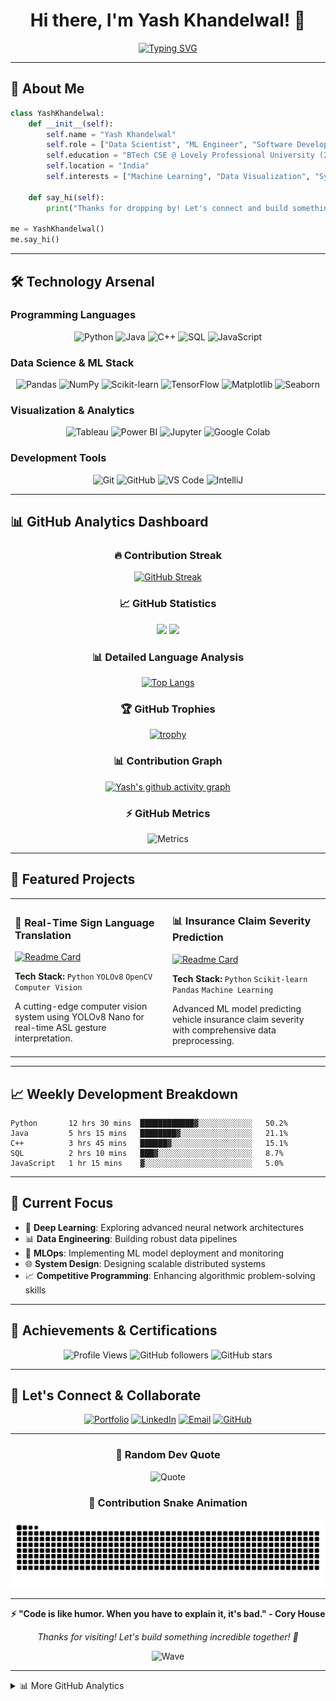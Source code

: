 <div align="center">

# Hi there, I'm Yash Khandelwal! 👋

[![Typing SVG](https://readme-typing-svg.demolab.com?font=Fira+Code&weight=600&size=28&duration=4000&pause=1000&color=00D4FF&center=true&vCenter=true&width=800&height=100&lines=Aspiring+Data+Scientist+%7C+ML+Engineer;Building+the+Future+with+AI+%26+Data;BTech+CSE+%40+Lovely+Professional+University;Passionate+about+Innovation+%26+Technology)](https://git.io/typing-svg)

</div>

---

## 🚀 About Me

```python
class YashKhandelwal:
    def __init__(self):
        self.name = "Yash Khandelwal"
        self.role = ["Data Scientist", "ML Engineer", "Software Developer"]
        self.education = "BTech CSE @ Lovely Professional University (2022-2026)"
        self.location = "India"
        self.interests = ["Machine Learning", "Data Visualization", "System Design"]
        
    def say_hi(self):
        print("Thanks for dropping by! Let's connect and build something amazing together!")

me = YashKhandelwal()
me.say_hi()
```

---

## 🛠️ Technology Arsenal

### Programming Languages
<div align="center">

![Python](https://img.shields.io/badge/Python-3776AB?style=for-the-badge&logo=python&logoColor=white)
![Java](https://img.shields.io/badge/Java-ED8B00?style=for-the-badge&logo=openjdk&logoColor=white)
![C++](https://img.shields.io/badge/C%2B%2B-00599C?style=for-the-badge&logo=c%2B%2B&logoColor=white)
![SQL](https://img.shields.io/badge/SQL-316192?style=for-the-badge&logo=postgresql&logoColor=white)
![JavaScript](https://img.shields.io/badge/JavaScript-F7DF1E?style=for-the-badge&logo=javascript&logoColor=black)

</div>

### Data Science & ML Stack
<div align="center">

![Pandas](https://img.shields.io/badge/Pandas-150458?style=for-the-badge&logo=pandas&logoColor=white)
![NumPy](https://img.shields.io/badge/NumPy-013243?style=for-the-badge&logo=numpy&logoColor=white)
![Scikit-learn](https://img.shields.io/badge/Scikit--learn-F7931E?style=for-the-badge&logo=scikit-learn&logoColor=white)
![TensorFlow](https://img.shields.io/badge/TensorFlow-FF6F00?style=for-the-badge&logo=tensorflow&logoColor=white)
![Matplotlib](https://img.shields.io/badge/Matplotlib-11557c?style=for-the-badge&logo=plotly&logoColor=white)
![Seaborn](https://img.shields.io/badge/Seaborn-3776AB?style=for-the-badge&logo=python&logoColor=white)

</div>

### Visualization & Analytics
<div align="center">

![Tableau](https://img.shields.io/badge/Tableau-E97627?style=for-the-badge&logo=tableau&logoColor=white)
![Power BI](https://img.shields.io/badge/Power_BI-F2C811?style=for-the-badge&logo=powerbi&logoColor=black)
![Jupyter](https://img.shields.io/badge/Jupyter-F37626?style=for-the-badge&logo=jupyter&logoColor=white)
![Google Colab](https://img.shields.io/badge/Google_Colab-F9AB00?style=for-the-badge&logo=googlecolab&logoColor=white)

</div>

### Development Tools
<div align="center">

![Git](https://img.shields.io/badge/Git-F05032?style=for-the-badge&logo=git&logoColor=white)
![GitHub](https://img.shields.io/badge/GitHub-181717?style=for-the-badge&logo=github&logoColor=white)
![VS Code](https://img.shields.io/badge/VS_Code-007ACC?style=for-the-badge&logo=visualstudiocode&logoColor=white)
![IntelliJ](https://img.shields.io/badge/IntelliJ-000000?style=for-the-badge&logo=intellijidea&logoColor=white)

</div>

---

## 📊 GitHub Analytics Dashboard

<div align="center">

### 🔥 Contribution Streak
[![GitHub Streak](https://streak-stats.demolab.com?user=YashKhandelwal0705&theme=tokyonight&hide_border=true&border_radius=10&date_format=M%20j%5B%2C%20Y%5D)](https://git.io/streak-stats)

### 📈 GitHub Statistics
<img height="180em" src="https://github-readme-stats.vercel.app/api?username=YashKhandelwal0705&show_icons=true&theme=tokyonight&include_all_commits=true&count_private=true&hide_border=true&border_radius=10"/>
<img height="180em" src="https://github-readme-stats.vercel.app/api/top-langs/?username=YashKhandelwal0705&layout=compact&langs_count=8&theme=tokyonight&hide_border=true&border_radius=10"/>

### 📊 Detailed Language Analysis
[![Top Langs](https://github-readme-stats.vercel.app/api/top-langs/?username=YashKhandelwal0705&layout=donut&theme=tokyonight&hide_border=true&border_radius=10)](https://github.com/anuraghazra/github-readme-stats)

### 🏆 GitHub Trophies
[![trophy](https://github-profile-trophy.vercel.app/?username=YashKhandelwal0705&theme=tokyonight&no-frame=true&row=1&column=7&margin-w=10&margin-h=10)](https://github.com/ryo-ma/github-profile-trophy)

### 📊 Contribution Graph
[![Yash's github activity graph](https://github-readme-activity-graph.vercel.app/graph?username=YashKhandelwal0705&theme=tokyo-night&hide_border=true&border_radius=10)](https://github.com/ashutosh00710/github-readme-activity-graph)

### ⚡ GitHub Metrics
![Metrics](https://metrics.lecoq.io/YashKhandelwal0705?template=classic&config.timezone=Asia%2FKolkata)

</div>

---

## 🚀 Featured Projects

<div align="center">

<table>
<tr>
<td width="50%">

### 🤖 Real-Time Sign Language Translation
[![Readme Card](https://github-readme-stats.vercel.app/api/pin/?username=YashKhandelwal0705&repo=Real-Time-Sign-Language-Translation&theme=tokyonight&hide_border=true&border_radius=10)](https://github.com/YashKhandelwal0705/Real-Time-Sign-Language-Translation)

**Tech Stack:** `Python` `YOLOv8` `OpenCV` `Computer Vision`

A cutting-edge computer vision system using YOLOv8 Nano for real-time ASL gesture interpretation.

</td>
<td width="50%">

### 📊 Insurance Claim Severity Prediction
[![Readme Card](https://github-readme-stats.vercel.app/api/pin/?username=YashKhandelwal0705&repo=insurance_claim_prediction&theme=tokyonight&hide_border=true&border_radius=10)](https://github.com/YashKhandelwal0705/insurance_claim_prediction)

**Tech Stack:** `Python` `Scikit-learn` `Pandas` `Machine Learning`

Advanced ML model predicting vehicle insurance claim severity with comprehensive data preprocessing.

</td>
</tr>
</table>

</div>

---

## 📈 Weekly Development Breakdown

<!--START_SECTION:waka-->
```text
Python       12 hrs 30 mins  ████████████▓░░░░░░░░░░░░   50.2%
Java         5 hrs 15 mins   ████████▓░░░░░░░░░░░░░░░░   21.1%
C++          3 hrs 45 mins   ██████▓░░░░░░░░░░░░░░░░░░   15.1%
SQL          2 hrs 10 mins   ███▓░░░░░░░░░░░░░░░░░░░░░   8.7%
JavaScript   1 hr 15 mins    ▓░░░░░░░░░░░░░░░░░░░░░░░░   5.0%
```
<!--END_SECTION:waka-->

---

## 🎯 Current Focus

- 🔬 **Deep Learning**: Exploring advanced neural network architectures
- 📊 **Data Engineering**: Building robust data pipelines
- 🤖 **MLOps**: Implementing ML model deployment and monitoring
- 🌐 **System Design**: Designing scalable distributed systems
- 📈 **Competitive Programming**: Enhancing algorithmic problem-solving skills

---

## 🌟 Achievements & Certifications

<div align="center">

![Profile Views](https://komarev.com/ghpvc/?username=YashKhandelwal0705&style=for-the-badge&color=blue)
![GitHub followers](https://img.shields.io/github/followers/YashKhandelwal0705?style=for-the-badge&color=green)
![GitHub stars](https://img.shields.io/github/stars/YashKhandelwal0705?style=for-the-badge&color=yellow)

</div>

---

## 🤝 Let's Connect & Collaborate

<div align="center">

[![Portfolio](https://img.shields.io/badge/🌐_Portfolio-Visit_Website-0A66C2?style=for-the-badge&logo=google-chrome&logoColor=white)](https://yashkhandelwal07.netlify.app/)
[![LinkedIn](https://img.shields.io/badge/💼_LinkedIn-Connect-0077B5?style=for-the-badge&logo=linkedin&logoColor=white)](https://www.linkedin.com/in/yash-khandelwal-/)
[![Email](https://img.shields.io/badge/📧_Email-Contact-D14836?style=for-the-badge&logo=gmail&logoColor=white)](mailto:yashkhandelwal0705@gmail.com)
[![GitHub](https://img.shields.io/badge/⭐_GitHub-Follow-181717?style=for-the-badge&logo=github&logoColor=white)](https://github.com/YashKhandelwal0705)

</div>

---

<div align="center">

### 💭 Random Dev Quote
![Quote](https://quotes-github-readme.vercel.app/api?type=horizontal&theme=tokyonight)

### 🐍 Contribution Snake Animation
![Snake animation](https://github.com/YashKhandelwal0705/YashKhandelwal0705/blob/output/github-contribution-grid-snake.svg)

---

**⚡ "Code is like humor. When you have to explain it, it's bad." - Cory House**

*Thanks for visiting! Let's build something incredible together! 🚀*

![Wave](https://raw.githubusercontent.com/mayhemantt/mayhemantt/Update/svg/Bottom.svg)

</div>

---

<details>
<summary>📊 More GitHub Analytics</summary>

### 📅 Coding Activity
[![wakatime](https://wakatime.com/badge/user/YOUR_WAKATIME_USER_ID.svg)](https://wakatime.com/@YashKhandelwal)

### 🔄 Repository Summary
- 🔭 **Total Public Repos**: ![GitHub Repo count](https://img.shields.io/github/repo-count/YashKhandelwal0705?style=flat-square)
- ⭐ **Total Stars Earned**: ![GitHub stars](https://img.shields.io/github/stars/YashKhandelwal0705?style=flat-square)
- 📦 **Total Commits**: ![GitHub commits](https://img.shields.io/github/commit-activity/m/YashKhandelwal0705/YashKhandelwal0705?style=flat-square)
- 📝 **Total PRs**: ![GitHub pull requests](https://img.shields.io/github/issues-pr/YashKhandelwal0705/YashKhandelwal0705?style=flat-square)
- 🐛 **Total Issues**: ![GitHub issues](https://img.shields.io/github/issues/YashKhandelwal0705/YashKhandelwal0705?style=flat-square)

</details>
